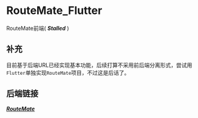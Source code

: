 # RouteMate_Flutter
RouteMate前端( ***Stalled*** )

## 补充

目前基于后端URL已经实现基本功能，后续打算不采用前后端分离形式，尝试用`Flutter`单独实现`RouteMate`项目，不过这是后话了。

## 后端链接

[***RouteMate***](https://github.com/reqwaaaaa/RouteMate)
